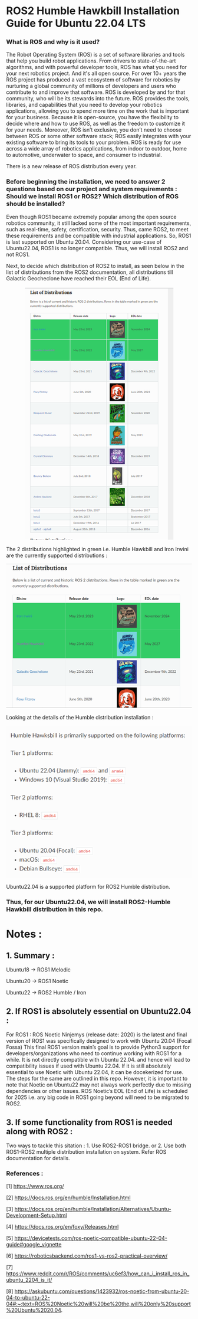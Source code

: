 # ROS2 Humble Hawkbill Installation Guide for Ubuntu 22.04 LTS

### What is ROS and why is it used? 

The Robot Operating System (ROS) is a set of software libraries and tools that help you build robot applications. From drivers to state-of-the-art algorithms, and with powerful developer tools, ROS has what you need for your next robotics project. And it's all open source. For over 10+ years the ROS project has produced a vast ecosystem of software for robotics by nurturing a global community of millions of developers and users who contribute to and improve that software. ROS is developed by and for that community, who will be its stewards into the future. ROS provides the tools, libraries, and capabilities that you need to develop your robotics applications, allowing you to spend more time on the work that is important for your business. Because it is open-source, you have the flexibility to decide where and how to use ROS, as well as the freedom to customize it for your needs. Moreover, ROS isn’t exclusive, you don’t need to choose between ROS or some other software stack; ROS easily integrates with your existing software to bring its tools to your problem. ROS is ready for use across a wide array of robotics applications, from indoor to outdoor, home to automotive, underwater to space, and consumer to industrial.

There is a new release of ROS distribution every year. 

### Before beginning the installation, we need to answer 2 questions based on our project and system requirements : Should we install ROS1 or ROS2? Which distribution of ROS should be installed?  

Even though ROS1 became extremely popular among the open source robotics community, it still lacked some of the most important requirements, such as real-time, safety, certification, security. Thus, came ROS2, to meet these requirements and be compatible with industrial applications. So, ROS1 is last supported on Ubuntu 20.04. Considering our use-case of Ubuntu22.04, ROS1 is no longer compatible. Thus, we will install ROS2 and not ROS1. 

Next, to decide which distribution of ROS2 to install, as seen below in the list of distributions from the ROS2 documentation, all distributions till Galactic Geocheclone have reached their EOL (End of Life).  

<p align="center">
  <img src="Images/listofdist.png" />
</p>

The 2 distributions highlighted in green i.e. Humble Hawkbill and Iron Irwini are the currently supported distributions : 
<p align="center">
  <img src="Images/listofdistributions.png" />
</p>

Looking at the details of the Humble distribution installation :
<p align="center">
  <img src="Images/humble-supportedplatforms.png" />
</p>

Ubuntu22.04 is a supported platform for ROS2 Humble distribution. 

### Thus, for our Ubuntu22.04, we will install ROS2-Humble Hawkbill distribution in this repo.


# Notes : 
## 1. Summary : 

Ubuntu18 -> ROS1 Melodic

Ubuntu20 -> ROS1 Noetic

Ubuntu22 -> ROS2 Humble / Iron  

## 2. If ROS1 is absolutely essential on Ubuntu22.04 : 

For ROS1 : ROS Noetic Ninjemys (release date: 2020) is the latest and final version of ROS1 was specifically designed to work with Ubuntu 20.04 (Focal Fossa) This final ROS1 version main’s goal is to provide Python3 support for developers/organizations who need to continue working with ROS1 for a while. It is not directly compatible with Ubuntu 22.04. and hence will lead to compatibility issues if used with Ubuntu 22.04. If it is still absolutely essential to use Noetic with Ubuntu 22.04, it can be docekerized for use. The steps for the same are outlined in this repo. However, it is important to note that Noetic on Ubuntu22 may not always work perfectly due to missing dependencies or other issues. ROS Noetic’s EOL (End of Life) is scheduled for 2025 i.e. any big code in ROS1 going beyond will need to be migrated to ROS2. 

## 3. If some functionality from ROS1 is needed along with ROS2 :

Two ways to tackle this sitation : 1. Use ROS2-ROS1 bridge. or 2. Use both ROS1-ROS2 multiple distribution installation on system. Refer ROS documentation for details. 

### References : 

[1] https://www.ros.org/

[2] https://docs.ros.org/en/humble/Installation.html

[3] https://docs.ros.org/en/humble/Installation/Alternatives/Ubuntu-Development-Setup.html

[4] https://docs.ros.org/en/foxy/Releases.html

[5] https://devicetests.com/ros-noetic-compatible-ubuntu-22-04-guide#google_vignette

[6] https://roboticsbackend.com/ros1-vs-ros2-practical-overview/

[7] https://www.reddit.com/r/ROS/comments/uc6ef3/how_can_i_install_ros_in_ubuntu_2204_is_it/

[8] https://askubuntu.com/questions/1423932/ros-noetic-from-ubuntu-20-04-to-ubuntu-22-04#:~:text=ROS%20Noetic%20will%20be%20the,will%20only%20support%20Ubuntu%2020.04.




